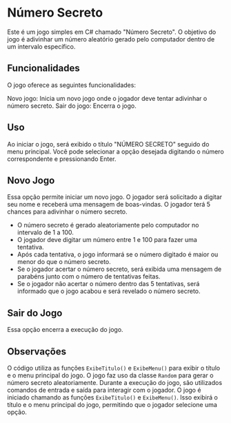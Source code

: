 
# Número Secreto

Este é um jogo simples em C# chamado "Número Secreto". O objetivo do jogo é adivinhar um número aleatório gerado pelo computador dentro de um intervalo específico.



## Funcionalidades

   O jogo oferece as seguintes funcionalidades:

Novo jogo: Inicia um novo jogo onde o jogador deve tentar adivinhar o número secreto.
Sair do jogo: Encerra o jogo.

## Uso

Ao iniciar o jogo, será exibido o título "NÚMERO SECRETO" seguido do menu principal. Você pode selecionar a opção desejada digitando o número correspondente e pressionando Enter.

## Novo Jogo

Essa opção permite iniciar um novo jogo. O jogador será solicitado a digitar seu nome e receberá uma mensagem de boas-vindas. O jogador terá 5 chances para adivinhar o número secreto.

* O número secreto é gerado aleatoriamente pelo computador no intervalo de 1 a 100.
* O jogador deve digitar um número entre 1 e 100 para fazer uma tentativa.
* Após cada tentativa, o jogo informará se o número digitado é maior ou menor do que o número secreto.
* Se o jogador acertar o número secreto, será exibida uma mensagem de parabéns junto com o número de tentativas feitas.
* Se o jogador não acertar o número dentro das 5 tentativas, será informado que o jogo acabou e será revelado o número secreto.


## Sair do Jogo

Essa opção encerra a execução do jogo.

## Observações

O código utiliza as funções `ExibeTitulo()` e `ExibeMenu()` para exibir o título e o menu principal do jogo.
O jogo faz uso da classe `Random` para gerar o número secreto aleatoriamente.
Durante a execução do jogo, são utilizados comandos de entrada e saída para interagir com o jogador.
O jogo é iniciado chamando as funções `ExibeTitulo()` e `ExibeMenu()`. Isso exibirá o título e o menu principal do jogo, permitindo que o jogador selecione uma opção.
